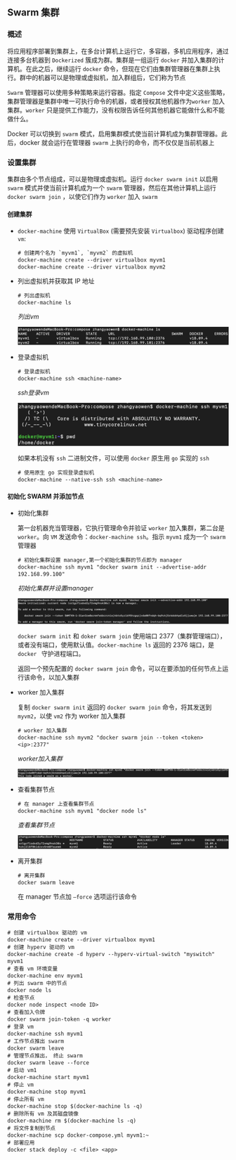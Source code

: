 ## Swarm 集群

### 概述

将应用程序部署到集群上，在多台计算机上运行它，多容器，多机应用程序，通过连接多台机器到 `Dockerized` 簇成为群。集群是一组运行 `docker` 并加入集群的计算机。在此之后，继续运行 `docker` 命令，但现在它们由集群管理器在集群上执行。群中的机器可以是物理或虚拟机，加入群组后，它们称为节点

`Swarm` 管理器可以使用多种策略来运行容器。指定 `Compose` 文件中定义这些策略，集群管理器是集群中唯一可执行命令的机器，或者授权其他机器作为`worker` 加入集群。`worker` 只是提供工作能力，没有权限告诉任何其他机器它能做什么和不能做什么。

Docker 可以切换到 `swarm` 模式，启用集群模式使当前计算机成为集群管理器。此后，docker 就会运行在管理器 `swarm` 上执行的命令，而不仅仅是当前机器上

### 设置集群

集群由多个节点组成，可以是物理或虚拟机。运行 `docker swarm init` 以启用 `swarm` 模式并使当前计算机成为一个 `swarm` 管理器，然后在其他计算机上运行 `docker swarm join` ，以使它们作为 `worker` 加入 `swarm`

#### 创建集群

* `docker-machine`  使用 `VirtualBox` (需要预先安装 `Virtualbox`) 驱动程序创建 `vm`:

  ```shell
  # 创建两个名为 `myvm1`, `myvm2` 的虚拟机
  docker-machine create --driver virtualbox myvm1
  docker-machine create --driver virtualbox myvm2
  ```

* 列出虚拟机并获取其 IP 地址

  ```shell
  # 列出虚拟机
  docker-machine ls
  ```

  *列出vm*

  ![](./Images/docker-machine列出虚拟机.png)

* 登录虚拟机

  ```shell
  # 登录虚拟机
  docker-machine ssh <machine-name>
  ```

  *ssh登录vm*

  ![](./Images/docker-machine登录.png)

  如果本机没有 `ssh` 二进制文件，可以使用 `docker` 原生用 `go` 实现的 `ssh`

  ```shell
  # 使用原生 go 实现登录虚拟机
  docker-machine --native-ssh ssh <machine-name>
  ```

#### 初始化 SWARM 并添加节点

* 初始化集群

  第一台机器充当管理器，它执行管理命令并验证 `worker` 加入集群，第二台是 `worker`。向 `VM` 发送命令：`docker-machine ssh`。指示 `myvm1` 成为一个 `swarm` 管理器 	

  ```shell
  # 初始化集群设置 manager,第一个初始化集群的节点即为 manager
  docker-machine ssh myvm1 "docker swarm init --advertise-addr 192.168.99.100"
  ```

  *初始化集群并设置manager*

  ![](./Images/初始化集群并设置manager.png)

  `docker swarm init` 和 `doker swarm join` 使用端口 2377（集群管理端口），或者没有端口，使用默认值。`docker-machine ls` 返回的 2376 端口，是 `docker ` 守护进程端口。

  返回一个预先配置的 `docker swarm join` 命令，可以在要添加的任何节点上运行该命令，以加入集群

* worker 加入集群

  复制 `docker swarm init` 返回的 `docker swarm join` 命令，将其发送到 `myvm2`，以使 `vm2` 作为 worker 加入集群

  ```shell
  # worker 加入集群
  docker-machine ssh myvm2 "docker swarm join --token <token> <ip>:2377"
  ```

  *worker加入集群*

  ![](./Images/worker加入集群.png)

* 查看集群节点

  ```shell
  # 在 manager 上查看集群节点
  docker-machine ssh myvm1 "docker node ls"
  ```

  *查看集群节点*

  ![](./Images/查看集群节点.png)

* 离开集群

  ```shell
  # 离开集群
  docker swarm leave
  ```

  在 manager 节点加 `—force` 选项运行该命令

### 常用命令

```shell
# 创建 virtualbox 驱动的 vm
docker-machine create --driver virtualbox myvm1
# 创建 hyperv 驱动的 vm
docker-machine create -d hyperv --hyperv-virtual-switch "myswitch" myvm1
# 查看 vm 环境变量
docker-machine env myvm1
# 列出 swarm 中的节点
docker node ls
# 检查节点
docker node inspect <node ID>
# 查看加入令牌
docker swarm join-token -q worker
# 登录 vm
docker-machine ssh myvm1
# 工作节点推出 swarm
docker swarm leave
# 管理节点推出， 终止 swarm
docker swarm leave --force
# 启动 vm1
docker-machine start myvm1
# 停止 vm
docker-machine stop myvm1
# 停止所有 vm
docker-machine stop $(docker-machine ls -q)
# 删除所有 vm 及其磁盘镜像
docker-machine rm $(docker-machine ls -q)
# 将文件复制到节点
docker-machine scp docker-compose.yml myvm1:~
# 部署应用
docker stack deploy -c <file> <app>
```

